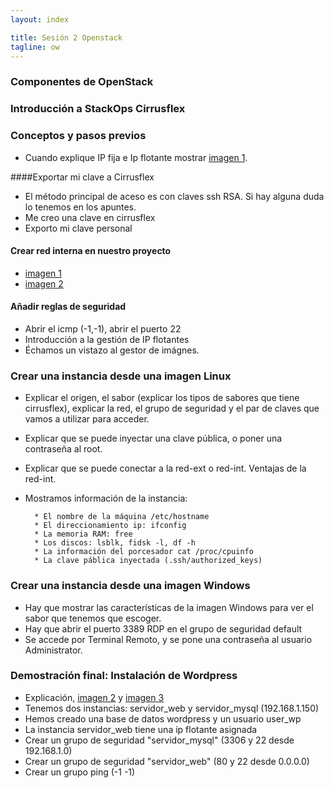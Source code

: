 ```yaml
---
layout: index

title: Sesión 2 Openstack	
tagline: ow
---
```

### Componentes de OpenStack

### Introducción a StackOps Cirrusflex

### Conceptos y pasos previos

* Cuando explique IP fija e Ip flotante mostrar [imagen 1](img/imagen1.jpg).

####Exportar mi clave a Cirrusflex

* El método principal de aceso es con claves ssh RSA. Si hay alguna duda lo tenemos en los apuntes.
* Me creo una clave en cirrusflex
* Exporto mi clave personal

#### Crear red interna en nuestro proyecto

* [imagen 1](img/s2_1.png)
* [imagen 2](img/s2_2.png)

#### Añadir reglas de seguridad

* Abrir el icmp (-1,-1), abrir el puerto 22
* Introducción a la gestión de IP flotantes
* Échamos un vistazo al gestor de imágnes.

### Crear una instancia desde una imagen Linux

* Explicar el origen, el sabor (explicar los tipos de sabores que tiene cirrusflex), explicar la red, el grupo de seguridad y el par de claves que vamos a utilizar para acceder.
* Explicar que se puede inyectar una clave pública, o poner una contraseña al root.
* Explicar que se puede conectar a la red-ext o red-int. Ventajas de la red-int.
* Mostramos información de la instancia:
    	
		* El nombre de la máquina /etc/hostname
		* El direccionamiento ip: ifconfig
		* La memoria RAM: free
		* Los discos: lsblk, fidsk -l, df -h
		* La información del porcesador cat /proc/cpuinfo
		* La clave páblica inyectada (.ssh/authorized_keys)

### Crear una instancia desde una imagen Windows

* Hay que mostrar las características de la imagen Windows para ver el sabor que tenemos que escoger.
* Hay que abrir el puerto 3389 RDP en el grupo de seguridad default
* Se accede por Terminal Remoto, y se pone una contraseña al usuario Administrator.

### Demostración final: Instalación de Wordpress

* Explicación, [imagen 2](img/imagen2.jpg) y [imagen 3](img/imagen3.jpg)
* Tenemos dos instancias: servidor_web y servidor_mysql (192.168.1.150)
* Hemos creado una base de datos wordpress y un usuario user_wp
* La instancia servidor_web tiene una ip flotante asignada
* Crear un grupo de seguridad "servidor_mysql" (3306 y 22 desde 192.168.1.0)
* Crear un grupo de seguridad "servidor_web" (80 y 22 desde 0.0.0.0)
* Crear un grupo ping (-1 -1)